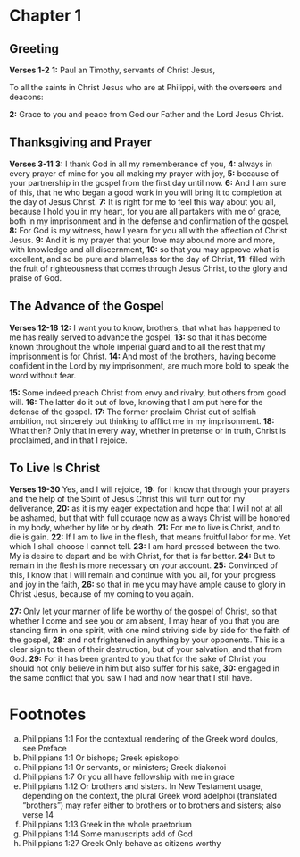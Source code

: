 # Chapter 1
## Greeting
**Verses 1-2**
**1:** Paul an Timothy, servants of Christ Jesus,

To all the saints in Christ Jesus who are at Philippi, with the overseers and deacons:

**2:** Grace to you and peace from God our Father and the Lord Jesus Christ.

## Thanksgiving and Prayer
**Verses 3-11**
**3:** I thank God in all my rememberance of you,
**4:** always in every prayer of mine for you all making my prayer with joy,
**5:** because of your partnership in the gospel from the first day until now.
**6:** And I am sure of this, that he who began a good work in you will bring it to completion at the day of Jesus Christ.
**7:** It is right for me to feel this way about you all, because I hold you in my heart, for you are all partakers with me of grace, both in my imprisonment and in the defense and confirmation of the gospel.
**8:** For God is my witness, how I yearn for you all with the affection of Christ Jesus.
**9:** And it is my prayer that your love may abound more and more, with knowledge and all discernment,
**10:** so that you may approve what is excellent, and so be pure and blameless for the day of Christ,
**11:** filled with the fruit of righteousness that comes through Jesus Christ, to the glory and praise of God.

## The Advance of the Gospel
**Verses 12-18**
**12:** I want you to know, brothers, that what has happened to me has really served to advance the gospel,
**13:** so that it has become known throughout the whole imperial guard and to all the rest that my imprisonment is for Christ.
**14:** And most of the brothers, having become confident in the Lord by my imprisonment, are much more bold to speak the word without fear.

**15:** Some indeed preach Christ from envy and rivalry, but others from good will.
**16:** The latter do it out of love, knowing that I am put here for the defense of the gospel.
**17:** The former proclaim Christ out of selfish ambition, not sincerely but thinking to afflict me in my imprisonment.
**18:** What then? Only that in every way, whether in pretense or in truth, Christ is proclaimed, and in that I rejoice.

## To Live Is Christ
**Verses 19-30**
Yes, and I will rejoice,
**19:** for I know that through your prayers and the help of the Spirit of Jesus Christ this will turn out for my deliverance,
**20:** as it is my eager expectation and hope that I will not at all be ashamed, but that with full courage now as always Christ will be honored in my body, whether by life or by death.
**21:** For me to live is Christ, and to die is gain.
**22:** If I am to live in the flesh, that means fruitful labor for me. Yet which I shall choose I cannot tell.
**23:** I am hard pressed between the two. My is desire to depart and be with Christ, for that is far better.
**24:** But to remain in the flesh is more necessary on your account.
**25:** Convinced of this, I know that I will remain and continue with you all, for your progress and joy in the faith,
**26:** so that in me you may have ample cause to glory in Christ Jesus, because of my coming to you again.

**27:** Only let your manner of life be worthy of the gospel of Christ, so that whether I come and see you or am absent, I may hear of you that you are standing firm in one spirit, with one mind striving side by side for the faith of the gospel,
**28:** and not frightened in anything by your opponents. This is a clear sign to them of their destruction, but of your salvation, and that from God.
**29:** For it has been granted to you that for the sake of Christ you should not only believe in him but also suffer for his sake,
**30:** engaged in the same conflict that you saw I had and now hear that I still have.

# Footnotes
<ol type='a'>
	<li>Philippians 1:1 For the contextual rendering of the Greek word doulos, see Preface</li>
	<li>Philippians 1:1 Or bishops; Greek episkopoi</li>
	<li>Philippians 1:1 Or servants, or ministers; Greek diakonoi</li>
	<li>Philippians 1:7 Or you all have fellowship with me in grace</li>
	<li>Philippians 1:12 Or brothers and sisters. In New Testament usage, depending on the context, the plural Greek word adelphoi (translated “brothers”) may refer either to brothers or to brothers and sisters; also verse 14</li>
	<li>Philippians 1:13 Greek in the whole praetorium</li>
	<li>Philippians 1:14 Some manuscripts add of God</li>
	<li>Philippians 1:27 Greek Only behave as citizens worthy</li>
</ol>
